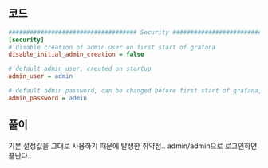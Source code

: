 ## 코드

```ini
#################################### Security ############################
[security]
# disable creation of admin user on first start of grafana
disable_initial_admin_creation = false

# default admin user, created on startup
admin_user = admin

# default admin password, can be changed before first start of grafana, or in profile settings
admin_password = admin
```

## 풀이

기본 설정값을 그대로 사용하기 때문에 발생한 취약점..
admin/admin으로 로그인하면 끝난다..
